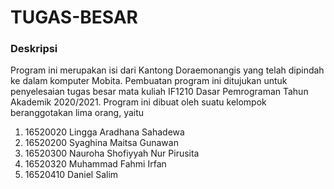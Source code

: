 # TUGAS-BESAR

### Deskripsi
Program ini merupakan isi dari Kantong Doraemonangis yang telah dipindah ke dalam komputer Mobita. Pembuatan program ini ditujukan untuk penyelesaian tugas besar mata kuliah IF1210 Dasar Pemrograman Tahun Akademik 2020/2021. Program ini dibuat oleh suatu kelompok beranggotakan lima orang, yaitu
1. 16520020 Lingga Aradhana Sahadewa
2. 16520200 Syaghina Maitsa Gunawan
3. 16520300 Nauroha Shofiyyah Nur Pirusita
4. 16520320 Muhammad Fahmi Irfan
5. 16520410 Daniel Salim
